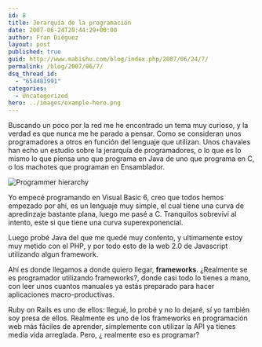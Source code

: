 ```yaml
---
id: 8
title: Jerarquía de la programación
date: 2007-06-24T20:44:29+00:00
author: Fran Diéguez
layout: post
published: true
guid: http://www.mabishu.com/blog/index.php/2007/06/24/7/
permalink: /blog/2007/06/7/
dsq_thread_id:
  - "654481991"
categories:
  - Uncategorized
hero: ../images/example-hero.png
---
```

Buscando un poco por la red me he encontrado un tema muy curioso, y la verdad es que nunca me he parado a pensar. Como se consideran unos programadores a otros en función del lenguaje que utilizan. Unos chavales han echo un estudio sobre la jerarquía de programadores, o lo que es lo mismo lo que piensa uno que programa en Java de uno que programa en C, o los machotes que programan en Ensamblador.

<span class="aligncenter">![Programmer hierarchy](/assets/programmer-hierarchy.png)</span>

Yo empecé programando en Visual Basic 6, creo que todos hemos empezado por ahí, es un lenguaje muy simple, el cual tiene una curva de apredinzaje bastante plana, luego me pasé a C. Tranquilos sobreviví al intento, este si que tiene una curva superexponencial.

Luego probé Java del que me quedé muy contento, y ultimamente estoy muy metido con el PHP, y por todo esto de la web 2.0 de Javascript utilizando algun framework.

Ahí es donde llegamos a donde quiero llegar, <strong>frameworks</strong>. ¿Realmente se es programador utilizando frameworks?, donde casi todo lo tienes a mano, con leer unos cuantos manuales ya estás preparado para hacer aplicaciones macro-productivas.

Ruby on Rails es uno de ellos: llegué, lo probé y no lo dejaré, sí yo también soy presa de ellos. Realmente es uno de los frameworks en programación web más fáciles de aprender, simplemente con utilizar la API ya tienes media vida arreglada. Pero, ¿ realmente eso es programar?
